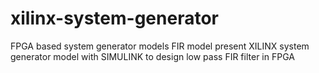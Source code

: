 # xilinx-system-generator
FPGA based system generator models
FIR model present XILINX system generator model with SIMULINK to design low pass FIR filter in FPGA 
